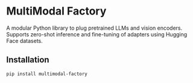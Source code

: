 # MultiModal Factory

A modular Python library to plug pretrained LLMs and vision encoders. Supports zero-shot inference and fine-tuning of adapters using Hugging Face datasets.

## Installation

```bash
pip install multimodal-factory
